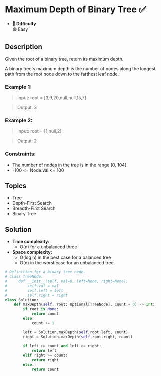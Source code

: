# Maximum Depth of Binary Tree ✅
- **📁 Difficulty**  
  🟢 Easy 

## Description

Given the root of a binary tree, return its maximum depth.

A binary tree's maximum depth is the number of nodes along the longest path from the root node down to the farthest leaf node. 

### Example 1:

> Input: root = [3,9,20,null,null,15,7]

> Output: 3

### Example 2:

> Input: root = [1,null,2]

> Output: 2
 

### Constraints:

- The number of nodes in the tree is in the range [0, 104].
- -100 <= Node.val <= 100

## Topics
- Tree
- Depth-First Search
- Breadth-First Search
- Binary Tree

## Solution
- **Time complexity:**
    - O(n) for a unbalanced three
- **Space complexity:**
    - O(log n) in the best case for a balanced tree
    - O(n) in the worst case for an unbalanced tree.

```py
# Definition for a binary tree node.
# class TreeNode:
#     def __init__(self, val=0, left=None, right=None):
#         self.val = val
#         self.left = left
#         self.right = right
class Solution:
    def maxDepth(self, root: Optional[TreeNode], count = 0) -> int:
        if root is None:
            return count
        else:
            count += 1

        left = Solution.maxDepth(self,root.left, count)
        right = Solution.maxDepth(self,root.right, count)
        
        if left >= count and left >= right:
            return left
        elif right >= count:
            return right
        else:
            return count
```
